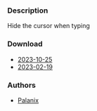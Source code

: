 ### Description
Hide the cursor when typing

### Download
- [2023-10-25](https://github.com/djpohly/dwl/compare/main...apprehensions:hidecursor.patch)
- [2023-02-19](https://github.com/djpohly/dwl/compare/main...PalanixYT:type_hide.patch)

### Authors
- [Palanix](https://github.com/PalanixYT)